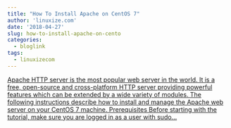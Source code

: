 ```yaml
---
title: "How To Install Apache on CentOS 7"
author: 'linuxize.com'
date: '2018-04-27'
slug: how-to-install-apache-on-cento
categories:
  - bloglink
tags:
  - linuxizecom
---
```


[Apache HTTP server is the most popular web server in the world. It is a free, open-source and cross-platform HTTP server providing powerful features which can be extended by a wide variety of modules. The following instructions describe how to install and manage the Apache web server on your CentOS 7 machine. Prerequisites Before starting with the tutorial, make sure you are logged in as a user with sudo...<click to read more>](https://linuxize.com/post/how-to-install-apache-on-centos-7/)

